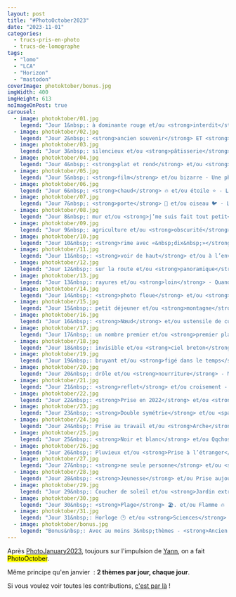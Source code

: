```yaml
---
layout: post
title: "#PhotoOctober2023"
date: "2023-11-01"
categories: 
  - trucs-pris-en-photo
  - trucs-de-lomographe
tags: 
  - "lomo"
  - "LCA"
  - "Horizon"
  - "mastodon"
coverImage: photoktober/bonus.jpg
imgWidth: 400
imgHeight: 613
noImageOnPost: true
carousel: 
  - image: photoktober/01.jpg
    legend: "Jour 1&nbsp;: à dominante rouge et/ou <strong>interdit</strong> - «&nbsp;Interdit aux voitures&nbsp;» et «&nbsp;Interdit aller les chiens au mange sur&nbsp;», une photo prise au manège de Petit Pierre, au jardin enchanté de <a href='/2020/09/bourgogne-buissonniere-3-la-fabuloserie/'>la Fabuloserie</a> 🤩"
  - image: photoktober/02.jpg
    legend: "Jour 2&nbsp;: <strong>ancien souvenir</strong> ET <strong>verticales</strong> - Colonnes doriques sur ciel bleu. Souvenir d’<a href='https://musee.6x8.org/Grece/'>un voyage en Grèce</a> en 2001"
  - image: photoktober/03.jpg
    legend: "Jour 3&nbsp;: silencieux et/ou <strong>pâtisserie</strong> - <a href='/tag/miam/'>#Miam</a>"
  - image: photoktober/04.jpg
    legend: "Jour 4&nbsp;: <strong>plat et rond</strong> et/ou <strong>vide</strong> - Une photo ronde (<span lang='en'>fisheye</span>) de la Place Stan’ à Nancy&nbsp;? (Un peu vide, ça devait être la fin des travaux)"
  - image: photoktober/05.jpg
    legend: "Jour 5&nbsp;: <strong>film</strong> et/ou bizarre - Une photo, argentique, du jardin de la maison de «&nbsp;Mon oncle&nbsp;», le film de Jacques Tati 😎"
  - image: photoktober/06.jpg
    legend: "Jour 6&nbsp;: <strong>chaud</strong> 🔥 et/ou étoile ⭐️ - Le feu, ça brûle."
  - image: photoktober/07.jpg
    legend: "Jour 7&nbsp;: <strong>porte</strong> 🚪 et/ou oiseau 🐦 - La Grande Porte, Senso-ji, Asakusa, Tokyo"
  - image: photoktober/08.jpg
    legend: "Jour 8&nbsp;: mur et/ou <strong>j’me suis fait tout petit</strong> - J’me suis fait tout petit… devant le phare de Cordouan"
  - image: photoktober/09.jpg
    legend: "Jour 9&nbsp;: agriculture et/ou <strong>obscurité</strong> - Badminton (<span lang='en'>Colorsplash</span>)"
  - image: photoktober/10.jpg
    legend: "Jour 10&nbsp;: <strong>rime avec «&nbsp;dix&nbsp;»</strong> et/ou météo - Je suis lorrain, quand on me dit «&nbsp;rime avec dix&nbsp;», je pense à <a href='/2014/12/st-nicolas-pain-depices/''>«&nbsp;Pain d’épices</a>&nbsp;» 😋"
  - image: photoktober/11.jpg
    legend: "Jour 11&nbsp;: <strong>voir de haut</strong> et/ou à l’envers à l’endroit - Le jardin du phare de Chassiron est conçu comme une rose des vents"
  - image: photoktober/12.jpg
    legend: "Jour 12&nbsp;: sur la route et/ou <strong>panoramique</strong> - Panoramique du port d’Osaka, Japon"
  - image: photoktober/13.jpg
    legend: "Jour 13&nbsp;: rayures et/ou <strong>loin</strong> - Quand on le dit «&nbsp;loin&nbsp;», je pense à l’immensité de l’océan 🌊"
  - image: photoktober/14.jpg
    legend: "Jour 14&nbsp;: <strong>photo floue</strong> et/ou <strong>panneau</strong> - Photo, un peu floue, d’un panneau Meuse"
  - image: photoktober/15.jpg
    legend: "Jour 15&nbsp;: petit déjeuner et/ou <strong>montagne</strong> ⛰️ - Souvenir de Châtel"
  - image: photoktober/16.jpg
    legend: "Jour 16&nbsp;: <strong>Nœud</strong> et/ou ustensile de cuisine - Nœud urbain à Shibuya (Tokyo, Japon)"
  - image: photoktober/17.jpg
    legend: "Jour 17&nbsp;: un nombre premier et/ou <strong>premier plan flou</strong> - Shibuya (Tokyo, Japon)"
  - image: photoktober/18.jpg
    legend: "Jour 18&nbsp;: invisible et/ou <strong>ciel breton</strong> - Ciel (grand) breton (<span lang='en'>British Museum</span>)"
  - image: photoktober/19.jpg
    legend: "Jour 19&nbsp;: bruyant et/ou <strong>figé dans le temps</strong> - À Hiroschima, le Dôme de Genbaku est comme figé dans le temps"
  - image: photoktober/20.jpg
    legend: "Jour 20&nbsp;: drôle et/ou <strong>nourriture</strong> - Marché de Nancy"
  - image: photoktober/21.jpg
    legend: "Jour 21&nbsp;: <strong>reflet</strong> et/ou croisement - Kinkaku-Ji (金閣寺) (Kyoto, Japon)"
  - image: photoktober/22.jpg
    legend: "Jour 22&nbsp;: <strong>Prise en 2022</strong> et/ou <strong>vélo</strong> - Prise en 2022, à Strasbourg capitale du vélo"
  - image: photoktober/23.jpg
    legend: "Jour 23&nbsp;: <strong>Double symétrie</strong> et/ou <span lang='en'>low tech</span> - Pont de l’ancienne Petite ceinture, au dessus du canal de l’Ourcq (Paris 19)"
  - image: photoktober/24.jpg
    legend: "Jour 24&nbsp;: Prise au travail et/ou <strong>Arche</strong> - <span lang='en'>Umeda Sky Building</span> (Osaka, Japon)"
  - image: photoktober/25.jpg
    legend: "Jour 25&nbsp;: <strong>Noir et blanc</strong> et/ou Qqchose que tu as cuisiné - Pont en manœuvre (Paris 19)"
  - image: photoktober/26.jpg
    legend: "Jour 26&nbsp;: Pluvieux et/ou <strong>Prise à l’étranger</strong> - Madrid"
  - image: photoktober/27.jpg
    legend: "Jour 27&nbsp;: <strong>ne seule personne</strong> et/ou <strong>Que tu peux entendre</strong> - On l’entends, non, qu’elle a quelque chose à me dire&nbsp;?"
  - image: photoktober/28.jpg
    legend: "Jour 28&nbsp;: <strong>Jeunesse</strong> et/ou Prise aujourd’hui - Une photo issue de ma première peloche Lomo"
  - image: photoktober/29.jpg
    legend: "Jour 29&nbsp;: Coucher de soleil et/ou <strong>Jardin extraordinaire</strong> - Kyoto, Japon"
  - image: photoktober/30.jpg
    legend: "Jour 30&nbsp;: <strong>Plage</strong> 🏖️. et/ou Flamme 🔥 - La grande conche à Royan, prise avec une pellicule <span lang='en'>Redscale</span>"
  - image: photoktober/31.jpg
    legend: "Jour 31&nbsp;: Horloge 🕑 et/ou <strong>Sciences</strong> ⚛️ - Cité des #sciences et de l’industrie (Paris 19)"
  - image: photoktober/bonus.jpg
    legend: "Bonus&nbsp;: Avec au moins 3&nbsp;thèmes - <strong>Ancien souvenir</strong> (<a href='https://musee.6x8.org/Grece/''>ça date de 2001</a>), <strong>Chaud</strong> (c’est en Grèce 🇬🇷), <strong>Voir de haut</strong> (je n’ai plus souvenir de où mais on était manifestement en surplomb de Nauplie&nbsp;!"
---
```



Après <a href="/2023/01/photojanuary2023/">PhotoJanuary2023</a>, toujours sur l'impulsion de <a href="https://piaille.fr/@yanncphoto">Yann</a>, on a fait <mark>PhotoOctober</mark>.

Même principe qu'en janvier &nbsp;: <strong>2&nbsp;thèmes par jour, chaque jour</strong>.

Si vous voulez voir toutes les contributions, <a href="https://mamot.fr/tags/PhotOctober2023">c'est par là</a>&nbsp;!
